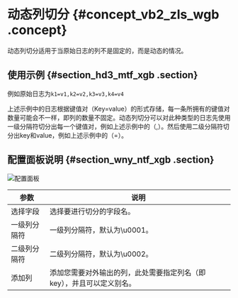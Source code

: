 # 动态列切分 {#concept_vb2_zls_wgb .concept}

动态列切分适用于当原始日志的列不是固定的，而是动态的情况。

## 使用示例 {#section_hd3_mtf_xgb .section}

例如原始日志为`k1=v1,k2=v2,k3=v3,k4=v4`

上述示例中的日志根据键值对（Key=value）的形式存储，每一条所拥有的键值对数量可能会不一样，即列的数量不固定。动态列切分可以对此种类型的日志先使用一级分隔符切分出每一个键值对，例如上述示例中的（,）。然后使用二级分隔符切分出key和value，例如上述示例中的（=）。

## 配置面板说明 {#section_wny_ntf_xgb .section}

![配置面板](http://static-aliyun-doc.oss-cn-hangzhou.aliyuncs.com/assets/img/130393/156888035539592_zh-CN.png)

|参数|说明|
|--|--|
|选择字段|选择要进行切分的字段名。|
|一级列分隔符|一级列分隔符，默认为\\u0001。|
|二级列分隔符|二级列分隔符，默认为\\u0002。|
|添加列|添加您需要对外输出的列，此处需要指定列名（即key），并且可以定义别名。|

